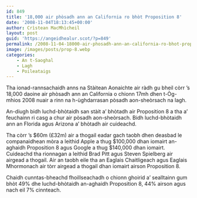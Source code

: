 ```yaml
---
id: 849
title: '18,000 air phòsadh ann an California ro bhòt Proposition 8'
date: '2008-11-04T18:13:45+00:00'
author: Crìstean MacMhìcheil
layout: post
guid: 'https://angeidhealur.scot/?p=849'
permalink: /2008-11-04-18000-air-phosadh-ann-an-california-ro-bhot-proposition-8/
image: /images/posts/prop-8.webp
categories:
    - An t-Saoghal
    - Lagh
    - Poileataigs
---
```


Tha ionad-rannsachaidh anns na Stàitean Aonaichte air ràdh gu bheil còrr ’s 18,000 daoine air phòsadh ann an California o chionn 17mh dhen t-Òg-mhios 2008 nuair a rinn na h-ùghdarrasan pòsadh aon-sheòrsach na lagh.

An-diugh bidh luchd-bhòtaidh san stàit a’ bhòtadh air Proposition 8 a tha a’ feuchainn ri casg a chur air pòsadh aon-sheòrsach. Bidh luchd-bhòtaidh ann an Florida agus Arizona a’ bhòtadh air cuideachd.

Tha còrr ’s $60m (£32m) air a thogail eadar gach taobh dhen deasbad le companaidhean mòra a leithid Apple a thug $100,000 dhan iomairt an-aghaidh Proposition 8 agus Google a thug $140,000 dhan iomairt. Cuideachd tha rionnagan a leithid Brad Pitt agus Steven Spielberg air airgead a thogail. Air an taobh eile tha an Eaglais Chaitligeach agus Eaglais Mhormonach air tòrr airgead a thogail dhan iomairt airson Proposition 8.

Chaidh cunntas-bheachd fhoillseachadh o chionn ghoirid a’ sealltainn gum bhòt 49% dhe luchd-bhòtaidh an-aghaidh Proposition 8, 44% airson agus nach eil 7% cinnteach.
